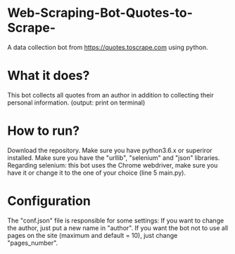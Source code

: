 # Web-Scraping-Bot-Quotes-to-Scrape-
A data collection bot from https://quotes.toscrape.com using python.

# What it does?
This bot collects all quotes from an author in addition to collecting their personal information. (output: print on terminal)

# How to run?
Download the repository.
Make sure you have python3.6.x or superiror installed.
Make sure you have the "urllib", "selenium" and "json" libraries.
Regarding selenium: this bot uses the Chrome webdriver, make sure you have it or change it to the one of your choice (line 5 main.py).

# Configuration
The "conf.json" file is responsible for some settings:
If you want to change the author, just put a new name in "author".
If you want the bot not to use all pages on the site (maximum and default = 10), just change "pages_number".
